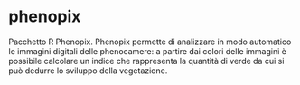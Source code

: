 # phenopix
Pacchetto R Phenopix. Phenopix permette di analizzare in modo automatico le immagini digitali delle phenocamere: a partire dai colori delle immagini è possibile calcolare un indice che rappresenta la quantità di verde da cui si può dedurre lo sviluppo della vegetazione. 


